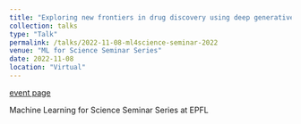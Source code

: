 ```yaml
---
title: "Exploring new frontiers in drug discovery using deep generative models"
collection: talks
type: "Talk"
permalink: /talks/2022-11-08-ml4science-seminar-2022
venue: "ML for Science Seminar Series"
date: 2022-11-08
location: "Virtual"
---
```


[event page](https://memento.epfl.ch/event/machine-learning-in-chemistry-and-beyond-che-65-12/)

Machine Learning for Science Seminar Series at EPFL 
